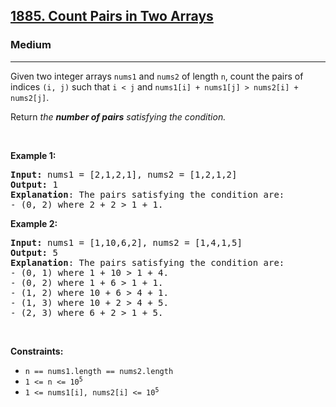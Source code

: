 <h2><a href="https://leetcode.com/problems/count-pairs-in-two-arrays">1885. Count Pairs in Two Arrays</a></h2><h3>Medium</h3><hr><p>Given two integer arrays <code>nums1</code> and <code>nums2</code> of length <code>n</code>, count the pairs of indices <code>(i, j)</code> such that <code>i &lt; j</code> and <code>nums1[i] + nums1[j] &gt; nums2[i] + nums2[j]</code>.</p>

<p>Return <em>the <strong>number of pairs</strong> satisfying the condition.</em></p>

<p>&nbsp;</p>
<p><strong class="example">Example 1:</strong></p>

<pre>
<strong>Input:</strong> nums1 = [2,1,2,1], nums2 = [1,2,1,2]
<strong>Output:</strong> 1
<strong>Explanation</strong>: The pairs satisfying the condition are:
- (0, 2) where 2 + 2 &gt; 1 + 1.</pre>

<p><strong class="example">Example 2:</strong></p>

<pre>
<strong>Input:</strong> nums1 = [1,10,6,2], nums2 = [1,4,1,5]
<strong>Output:</strong> 5
<strong>Explanation</strong>: The pairs satisfying the condition are:
- (0, 1) where 1 + 10 &gt; 1 + 4.
- (0, 2) where 1 + 6 &gt; 1 + 1.
- (1, 2) where 10 + 6 &gt; 4 + 1.
- (1, 3) where 10 + 2 &gt; 4 + 5.
- (2, 3) where 6 + 2 &gt; 1 + 5.
</pre>

<p>&nbsp;</p>
<p><strong>Constraints:</strong></p>

<ul>
	<li><code>n == nums1.length == nums2.length</code></li>
	<li><code>1 &lt;= n &lt;= 10<sup>5</sup></code></li>
	<li><code>1 &lt;= nums1[i], nums2[i] &lt;= 10<sup>5</sup></code></li>
</ul>
